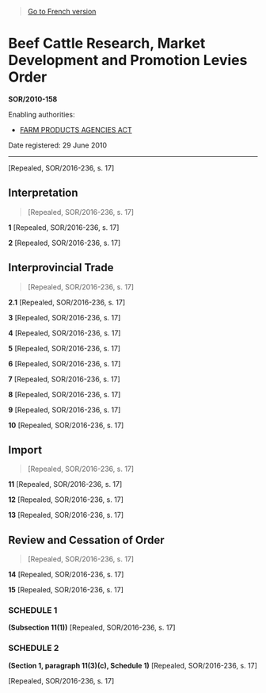> [Go to French version](/fr/Règlements/Décrets,%20ordonnances%20et%20règlements%20statutaires/2010/158.md)

# Beef Cattle Research, Market Development and Promotion Levies Order

**SOR/2010-158**

Enabling authorities: 
- [FARM PRODUCTS AGENCIES ACT](/en/Acts/Revised%20Statutes%20of%20Canada/F/F-4.md)

Date registered: 29 June 2010

----------


[Repealed, SOR/2016-236, s. 17]



## Interpretation
> [Repealed, SOR/2016-236, s. 17]



**1** [Repealed, SOR/2016-236, s. 17]



**2** [Repealed, SOR/2016-236, s. 17]




## Interprovincial Trade
> [Repealed, SOR/2016-236, s. 17]



**2.1** [Repealed, SOR/2016-236, s. 17]



**3** [Repealed, SOR/2016-236, s. 17]



**4** [Repealed, SOR/2016-236, s. 17]



**5** [Repealed, SOR/2016-236, s. 17]



**6** [Repealed, SOR/2016-236, s. 17]



**7** [Repealed, SOR/2016-236, s. 17]



**8** [Repealed, SOR/2016-236, s. 17]



**9** [Repealed, SOR/2016-236, s. 17]



**10** [Repealed, SOR/2016-236, s. 17]




## Import
> [Repealed, SOR/2016-236, s. 17]



**11** [Repealed, SOR/2016-236, s. 17]



**12** [Repealed, SOR/2016-236, s. 17]



**13** [Repealed, SOR/2016-236, s. 17]




## Review and Cessation of Order
> [Repealed, SOR/2016-236, s. 17]



**14** [Repealed, SOR/2016-236, s. 17]



**15** [Repealed, SOR/2016-236, s. 17]




### **SCHEDULE 1** 
**(Subsection 11(1))**
[Repealed, SOR/2016-236, s. 17]




### **SCHEDULE 2** 
**(Section 1, paragraph 11(3)(c), Schedule 1)**
[Repealed, SOR/2016-236, s. 17]


[Repealed, SOR/2016-236, s. 17]


